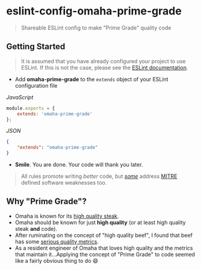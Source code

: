 eslint-config-omaha-prime-grade
===============================
> Shareable ESLint config to make "Prime Grade" quality code

Getting Started
---------------
> It is assumed that you have already configured your project to use ESLint.  If this is not
the case, please see the [ESLint documentation](http://eslint.org/docs/user-guide/configuring).

- Add **omaha-prime-grade** to the `extends` object of your ESLint configuration file

*JavaScript*
```javascript
module.exports = {
    extends: 'omaha-prime-grade'
};
```
*JSON*
```json
{
    "extends": "omaha-prime-grade"
}
```

- **Smile**. You are done. Your code will thank you later.

> All rules promote writing *better* code, but *[some](RULES_FOR_SECURITY.md)* address [MITRE](https://cwe.mitre.org/) defined software weaknesses too.


Why "Prime Grade"?
------------------
- Omaha is known for its [high quality steak](http://www.omahasteaks.com/buy/Steaks).
- Omaha should be known for just **high quality** (or at least high quality steak **and** code).
- After ruminating on the concept of "high quality beef", I found that beef has some [serious quality metrics](https://meat.tamu.edu/beefgrading/).
- As a resident engineer of Omaha that loves high quality and the metrics that maintain it...Applying the concept of "Prime Grade" to code seemed like a fairly obvious thing to do :smile:
